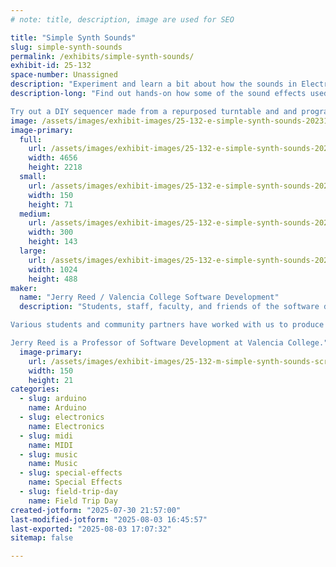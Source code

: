 ```yaml
---
# note: title, description, image are used for SEO

title: "Simple Synth Sounds"
slug: simple-synth-sounds
permalink: /exhibits/simple-synth-sounds/
exhibit-id: 25-132
space-number: Unassigned
description: "Experiment and learn a bit about how the sounds in Electronic Music are actually produced."
description-long: "Find out hands-on how some of the sound effects used in contemporary and historical electronic music are produced.  Experiment with oscillators, filters, envelope generators and other effects in an environment easily accessible for kids and grown-ups. 

Try out a DIY sequencer made from a repurposed turntable and and program an animatronic cymbal-playing cat."
image: /assets/images/exhibit-images/25-132-e-simple-synth-sounds-20231104-151115-hdr-300x143.jpg
image-primary: 
  full:
    url: /assets/images/exhibit-images/25-132-e-simple-synth-sounds-20231104-151115-hdr-full.jpg
    width: 4656
    height: 2218
  small:
    url: /assets/images/exhibit-images/25-132-e-simple-synth-sounds-20231104-151115-hdr-150x71.jpg
    width: 150
    height: 71
  medium:
    url: /assets/images/exhibit-images/25-132-e-simple-synth-sounds-20231104-151115-hdr-300x143.jpg
    width: 300
    height: 143
  large:
    url: /assets/images/exhibit-images/25-132-e-simple-synth-sounds-20231104-151115-hdr-1024x488.jpg
    width: 1024
    height: 488
maker: 
  name: "Jerry Reed / Valencia College Software Development"
  description: "Students, staff, faculty, and friends of the software development and electrical engineering technology programs at Valencia College.

Various students and community partners have worked with us to produce popular Maker Faire exhibits over many years.

Jerry Reed is a Professor of Software Development at Valencia College."
  image-primary:
    url: /assets/images/exhibit-images/25-132-m-simple-synth-sounds-screenshot-2025-07-30-at-21-20-25-150x21.png
    width: 150
    height: 21
categories: 
  - slug: arduino
    name: Arduino
  - slug: electronics
    name: Electronics
  - slug: midi
    name: MIDI
  - slug: music
    name: Music
  - slug: special-effects
    name: Special Effects
  - slug: field-trip-day
    name: Field Trip Day
created-jotform: "2025-07-30 21:57:00"
last-modified-jotform: "2025-08-03 16:45:57"
last-exported: "2025-08-03 17:07:32"
sitemap: false

---
```

